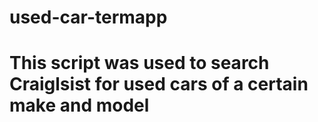 # used-car-termapp
# 
# This script was used to search Craiglsist for used cars of a certain make and model 
